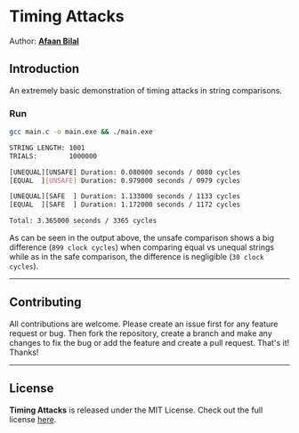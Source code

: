 Timing Attacks
==============

Author: **[Afaan Bilal](https://afaan.dev)**

## Introduction
An extremely basic demonstration of timing attacks in string comparisons.

### Run
```bash
gcc main.c -o main.exe && ./main.exe
```

```bash
STRING LENGTH: 1001
TRIALS:        1000000

[UNEQUAL][UNSAFE] Duration: 0.080000 seconds / 0080 cycles
[EQUAL  ][UNSAFE] Duration: 0.979000 seconds / 0979 cycles

[UNEQUAL][SAFE  ] Duration: 1.133000 seconds / 1133 cycles
[EQUAL  ][SAFE  ] Duration: 1.172000 seconds / 1172 cycles

Total: 3.365000 seconds / 3365 cycles
```

As can be seen in the output above, the unsafe comparison shows a big
difference (`899 clock cycles`) when comparing equal vs unequal strings
while as in the safe comparison, the difference is negligible (`30 clock cycles`).

---

## Contributing
All contributions are welcome. Please create an issue first for any feature request
or bug. Then fork the repository, create a branch and make any changes to fix the bug
or add the feature and create a pull request. That's it!
Thanks!

---

## License
**Timing Attacks** is released under the MIT License.
Check out the full license [here](LICENSE).
